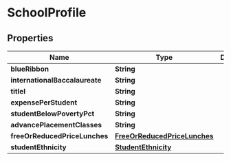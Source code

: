 
# SchoolProfile

## Properties
Name | Type | Description | Notes
------------ | ------------- | ------------- | -------------
**blueRibbon** | **String** |  |  [optional]
**internationalBaccalaureate** | **String** |  |  [optional]
**titleI** | **String** |  |  [optional]
**expensePerStudent** | **String** |  |  [optional]
**studentBelowPovertyPct** | **String** |  |  [optional]
**advancePlacementClasses** | **String** |  |  [optional]
**freeOrReducedPriceLunches** | [**FreeOrReducedPriceLunches**](FreeOrReducedPriceLunches.md) |  |  [optional]
**studentEthnicity** | [**StudentEthnicity**](StudentEthnicity.md) |  |  [optional]



